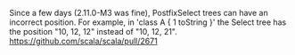 Since a few days (2.11.0-M3 was fine), PostfixSelect trees can have an incorrect position. For example, in 'class A { 1 toString }' the Select tree has the position "10, 12, 12" instead of "10, 12, 21".
https://github.com/scala/scala/pull/2671
